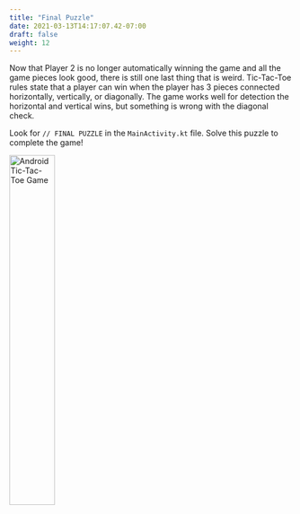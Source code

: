 ```yaml
---
title: "Final Puzzle"
date: 2021-03-13T14:17:07.42-07:00
draft: false
weight: 12
---
```

Now that Player 2 is no longer automatically winning the game and all the game pieces look good, there is still one last thing that is weird. Tic-Tac-Toe rules state that a player can win when the player has 3 pieces connected horizontally, vertically, or diagonally. The game works well for detection the horizontal and vertical wins, but something is wrong with the diagonal check.

Look for `// FINAL PUZZLE` in the `MainActivity.kt` file. Solve this puzzle to complete the game!

<img src="../resources/_gen/images/game_play.gif" height="40%" width="40%" title="Android Tic-Tac-Toe Game" alt="Android Tic-Tac-Toe Game"/>
